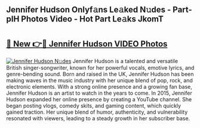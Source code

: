 ## Jennifer Hudson Onlyf𝚊ns Le𝚊ked N𝚞des - Part-pIH Photos Video - Hot Part Le𝚊ks JkomT

# <h2><a href="http://ac42199.deff.icu/?id=Jennifer+Hudson">🔗 New 👉🔴 Jennifer Hudson VIDEO Photos</a></h2>

[![Jennifer Hudson N𝚞des](https://i.imgur.com/rIISA9y.gif)](http://ac42199.deff.icu/?id=Jennifer+Hudson)
Jennifer Hudson is a talented and versatile British singer-songwriter, known for her powerful vocals, emotive lyrics, and genre-bending sound. Born and raised in the UK, Jennifer Hudson has been making waves in the music industry with her unique blend of pop, rock, and electronic elements. With a strong online presence and a growing fan base, Jennifer Hudson is an artist to watch in the years to come. In 2015, Jennifer Hudson expanded her online presence by creating a YouTube channel. She began posting vlogs, comedy skits, and gaming content, which quickly gained traction. Her unique blend of humor, authenticity, and vulnerability resonated with viewers, leading to a steady growth in her subscriber base.
